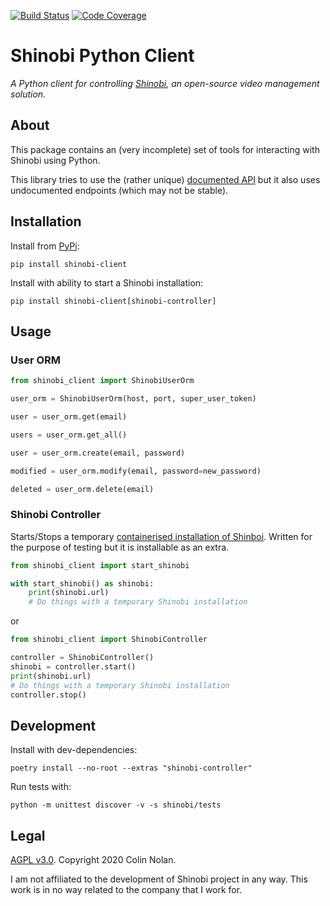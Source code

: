 [![Build Status](https://travis-ci.com/colin-nolan/python-shinobi.svg?branch=master)](https://travis-ci.com/colin-nolan/python-shinobi)
[![Code Coverage](https://codecov.io/gh/colin-nolan/python-shinobi/branch/master/graph/badge.svg)](https://codecov.io/gh/colin-nolan/python-shinobi)

# Shinobi Python Client
_A Python client for controlling [Shinobi](https://gitlab.com/Shinobi-Systems/Shinobi), an open-source video management 
solution._


## About
This package contains an (very incomplete) set of tools for interacting with Shinobi using Python.

This library tries to use the (rather unique) [documented API](https://shinobi.video/docs/api) but it also uses 
undocumented endpoints (which may not be stable).


## Installation
Install from [PyPi](https://pypi.org/project/shinobi-client/):
```
pip install shinobi-client
```

Install with ability to start a Shinobi installation:
```
pip install shinobi-client[shinobi-controller]
```


## Usage
### User ORM
```python
from shinobi_client import ShinobiUserOrm

user_orm = ShinobiUserOrm(host, port, super_user_token)

user = user_orm.get(email)

users = user_orm.get_all()

user = user_orm.create(email, password)

modified = user_orm.modify(email, password=new_password)

deleted = user_orm.delete(email)
```

### Shinobi Controller
Starts/Stops a temporary [containerised installation of Shinboi](https://github.com/colin-nolan/docker-shinobi). Written
for the purpose of testing but it is installable as an extra.
```python
from shinobi_client import start_shinobi

with start_shinobi() as shinobi:
    print(shinobi.url)
    # Do things with a temporary Shinobi installation
```
or
```python
from shinobi_client import ShinobiController

controller = ShinobiController()
shinobi = controller.start()
print(shinobi.url)
# Do things with a temporary Shinobi installation
controller.stop()
```


## Development
Install with dev-dependencies:
```
poetry install --no-root --extras "shinobi-controller"
```

Run tests with:
```
python -m unittest discover -v -s shinobi/tests
```


## Legal
[AGPL v3.0](LICENSE.txt). Copyright 2020 Colin Nolan.

I am not affiliated to the development of Shinobi project in any way. This work is in no way related to the company that
I work for.
